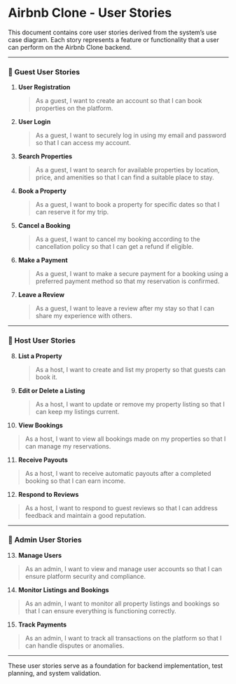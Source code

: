 # Airbnb Clone - User Stories

This document contains core user stories derived from the system’s use case diagram. Each story represents a feature or functionality that a user can perform on the Airbnb Clone backend.

---

### 👤 Guest User Stories

1. **User Registration**
   > As a guest, I want to create an account so that I can book properties on the platform.

2. **User Login**
   > As a guest, I want to securely log in using my email and password so that I can access my account.

3. **Search Properties**
   > As a guest, I want to search for available properties by location, price, and amenities so that I can find a suitable place to stay.

4. **Book a Property**
   > As a guest, I want to book a property for specific dates so that I can reserve it for my trip.

5. **Cancel a Booking**
   > As a guest, I want to cancel my booking according to the cancellation policy so that I can get a refund if eligible.

6. **Make a Payment**
   > As a guest, I want to make a secure payment for a booking using a preferred payment method so that my reservation is confirmed.

7. **Leave a Review**
   > As a guest, I want to leave a review after my stay so that I can share my experience with others.

---

### 👤 Host User Stories

8. **List a Property**
   > As a host, I want to create and list my property so that guests can book it.

9. **Edit or Delete a Listing**
   > As a host, I want to update or remove my property listing so that I can keep my listings current.

10. **View Bookings**
   > As a host, I want to view all bookings made on my properties so that I can manage my reservations.

11. **Receive Payouts**
   > As a host, I want to receive automatic payouts after a completed booking so that I can earn income.

12. **Respond to Reviews**
   > As a host, I want to respond to guest reviews so that I can address feedback and maintain a good reputation.

---

### 👤 Admin User Stories

13. **Manage Users**
   > As an admin, I want to view and manage user accounts so that I can ensure platform security and compliance.

14. **Monitor Listings and Bookings**
   > As an admin, I want to monitor all property listings and bookings so that I can ensure everything is functioning correctly.

15. **Track Payments**
   > As an admin, I want to track all transactions on the platform so that I can handle disputes or anomalies.

---

These user stories serve as a foundation for backend implementation, test planning, and system validation.
